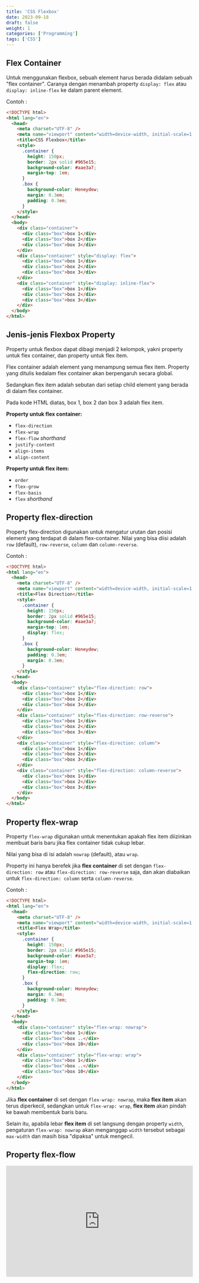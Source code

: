 ```yaml
---
title: 'CSS Flexbox'
date: 2023-09-18
draft: false
weight: 1
categories: ['Programming']
tags: ['CSS']
---
```


## Flex Container

Untuk menggunakan flexbox, sebuah element harus berada didalam sebuah "flex container". Caranya dengan menambah property `display: flex` atau `display: inline-flex` ke dalam parent element.

Contoh :

```html
<!DOCTYPE html>
<html lang="en">
  <head>
    <meta charset="UTF-8" />
    <meta name="viewport" content="width=device-width, initial-scale=1.0" />
    <title>CSS Flexbox</title>
    <style>
      .container {
        height: 150px;
        border: 2px solid #965e15;
        background-color: #aae3a7;
        margin-top: 1em;
      }
      .box {
        background-color: Honeydew;
        margin: 0.3em;
        padding: 0.3em;
      }
    </style>
  </head>
  <body>
    <div class="container">
      <div class="box">box 1</div>
      <div class="box">box 2</div>
      <div class="box">box 3</div>
    </div>
    <div class="container" style="display: flex">
      <div class="box">box 1</div>
      <div class="box">box 2</div>
      <div class="box">box 3</div>
    </div>
    <div class="container" style="display: inline-flex">
      <div class="box">box 1</div>
      <div class="box">box 2</div>
      <div class="box">box 3</div>
    </div>
  </body>
</html>
```

## Jenis-jenis Flexbox Property

Property untuk flexbox dapat dibagi menjadi 2 kelompok, yakni property untuk flex container, dan property untuk flex item.

Flex container adalah element yang menampung semua flex item. Property yang ditulis kedalam flex container akan berpengaruh secara global.

Sedangkan flex item adalah sebutan dari setiap child element yang berada di dalam flex container.

Pada kode HTML diatas, box 1, box 2 dan box 3 adalah flex item.

**Property untuk flex container:**

- `flex-direction`
- `flex-wrap`
- `flex-flow` _shorthand_
- `justify-content`
- `align-items`
- `align-content`

**Property untuk flex item:**

- `order`
- `flex-grow`
- `flex-basis`
- `flex` _shorthand_

## Property flex-direction

Property flex-direction digunakan untuk mengatur urutan dan posisi element yang terdapat di dalam flex-container. Nilai yang bisa diisi adalah `row` (default), `row-reverse`, `column` dan `column-reverse`.

Contoh :

```html
<!DOCTYPE html>
<html lang="en">
  <head>
    <meta charset="UTF-8" />
    <meta name="viewport" content="width=device-width, initial-scale=1.0" />
    <title>Flex Direction</title>
    <style>
      .container {
        height: 150px;
        border: 2px solid #965e15;
        background-color: #aae3a7;
        margin-top: 1em;
        display: flex;
      }
      .box {
        background-color: Honeydew;
        padding: 0.3em;
        margin: 0.3em;
      }
    </style>
  </head>
  <body>
    <div class="container" style="flex-direction: row">
      <div class="box">box 1</div>
      <div class="box">box 2</div>
      <div class="box">box 3</div>
    </div>
    <div class="container" style="flex-direction: row-reverse">
      <div class="box">box 1</div>
      <div class="box">box 2</div>
      <div class="box">box 3</div>
    </div>
    <div class="container" style="flex-direction: column">
      <div class="box">box 1</div>
      <div class="box">box 2</div>
      <div class="box">box 3</div>
    </div>
    <div class="container" style="flex-direction: column-reverse">
      <div class="box">box 1</div>
      <div class="box">box 2</div>
      <div class="box">box 3</div>
    </div>
  </body>
</html>
```

## Property flex-wrap

Property `flex-wrap` digunakan untuk menentukan apakah flex item diizinkan membuat baris baru jika flex container tidak cukup lebar.

Nilai yang bisa di isi adalah `nowrap` (default), atau `wrap`.

Property ini hanya berefek jika **flex container** di set dengan `flex-direction: row` atau `flex-direction: row-reverse` saja, dan akan diabaikan untuk `flex-direction: column` serta `column-reverse`.

Contoh :

```html
<!DOCTYPE html>
<html lang="en">
  <head>
    <meta charset="UTF-8" />
    <meta name="viewport" content="width=device-width, initial-scale=1.0" />
    <title>Flex Wrap</title>
    <style>
      .container {
        height: 150px;
        border: 2px solid #965e15;
        background-color: #aae3a7;
        margin-top: 1em;
        display: flex;
        flex-direction: row;
      }
      .box {
        background-color: Honeydew;
        margin: 0.3em;
        padding: 0.3em;
      }
    </style>
  </head>
  <body>
    <div class="container" style="flex-wrap: nowrap">
      <div class="box">box 1</div>
      <div class="box">box ..</div>
      <div class="box">box 10</div>
    </div>
    <div class="container" style="flex-wrap: wrap">
      <div class="box">box 1</div>
      <div class="box">box ..</div>
      <div class="box">box 10</div>
    </div>
  </body>
</html>
```

Jika **flex container** di set dengan `flex-wrap: nowrap`, maka **flex item** akan terus diperkecil, sedangkan untuk `flex-wrap: wrap`, **flex item** akan pindah ke bawah membentuk baris baru.

Selain itu, apabila lebar **flex item** di set langsung dengan property `width`, pengaturan `flex-wrap: nowrap` akan menganggap `width` tersebut sebagai `max-width` dan masih bisa "dipaksa" untuk mengecil.

## Property flex-flow

<iframe height="300" style="width: 100%;" scrolling="no" title="Untitled" src="https://codepen.io/rezaichsani/embed/QOegzz?default-tab=html%2Cresult" frameborder="no" loading="lazy" allowtransparency="true" allowfullscreen="true">
  See the Pen <a href="https://codepen.io/rezaichsani/pen/QOegzz">
  Untitled</a> by Muhammad Reza Ichsani (<a href="https://codepen.io/rezaichsani">@rezaichsani</a>)
  on <a href="https://codepen.io">CodePen</a>.
</iframe>
